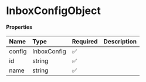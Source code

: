 # InboxConfigObject

**Properties**

| Name   | Type        | Required | Description |
| :----- | :---------- | :------- | :---------- |
| config | InboxConfig | ✅       |             |
| id     | string      | ✅       |             |
| name   | string      | ✅       |             |

<!-- This file was generated by liblab | https://liblab.com/ -->
